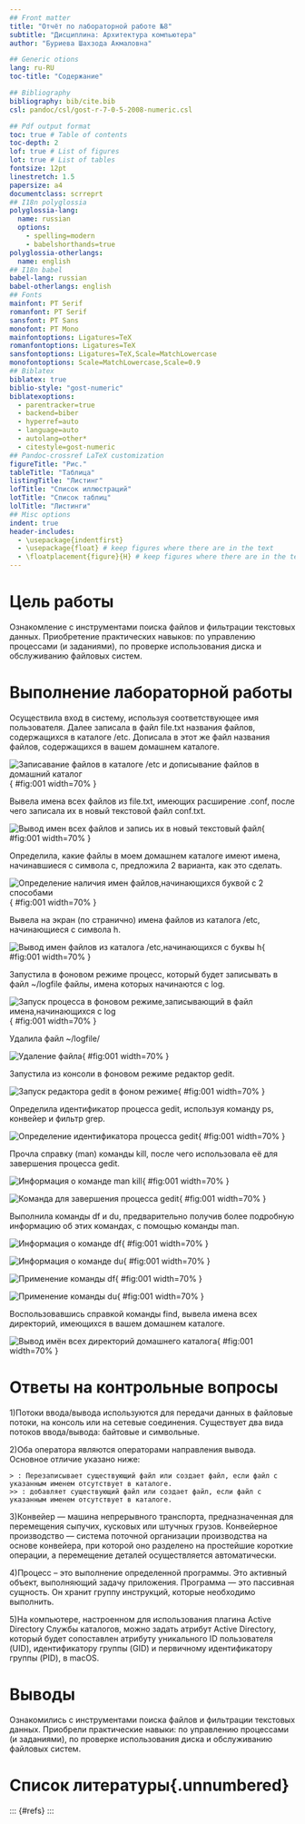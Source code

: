 ```yaml
---
## Front matter
title: "Отчёт по лабораторной работе №8"
subtitle: "Дисциплина: Архитектура компьютера"
author: "Буриева Шахзода Акмаловна"

## Generic otions
lang: ru-RU
toc-title: "Содержание"

## Bibliography
bibliography: bib/cite.bib
csl: pandoc/csl/gost-r-7-0-5-2008-numeric.csl

## Pdf output format
toc: true # Table of contents
toc-depth: 2
lof: true # List of figures
lot: true # List of tables
fontsize: 12pt
linestretch: 1.5
papersize: a4
documentclass: scrreprt
## I18n polyglossia
polyglossia-lang:
  name: russian
  options:
	- spelling=modern
	- babelshorthands=true
polyglossia-otherlangs:
  name: english
## I18n babel
babel-lang: russian
babel-otherlangs: english
## Fonts
mainfont: PT Serif
romanfont: PT Serif
sansfont: PT Sans
monofont: PT Mono
mainfontoptions: Ligatures=TeX
romanfontoptions: Ligatures=TeX
sansfontoptions: Ligatures=TeX,Scale=MatchLowercase
monofontoptions: Scale=MatchLowercase,Scale=0.9
## Biblatex
biblatex: true
biblio-style: "gost-numeric"
biblatexoptions:
  - parentracker=true
  - backend=biber
  - hyperref=auto
  - language=auto
  - autolang=other*
  - citestyle=gost-numeric
## Pandoc-crossref LaTeX customization
figureTitle: "Рис."
tableTitle: "Таблица"
listingTitle: "Листинг"
lofTitle: "Список иллюстраций"
lotTitle: "Список таблиц"
lolTitle: "Листинги"
## Misc options
indent: true
header-includes:
  - \usepackage{indentfirst}
  - \usepackage{float} # keep figures where there are in the text
  - \floatplacement{figure}{H} # keep figures where there are in the text
---
```


# Цель работы

Ознакомление с инструментами поиска файлов и фильтрации текстовых данных. Приобретение практических навыков: по управлению процессами (и заданиями), по проверке использования диска и обслуживанию файловых систем.

# Выполнение лабораторной работы

Осуществила вход в систему, используя соответствующее имя пользователя. Далее записала в файл file.txt названия файлов, содержащихся в каталоге /etc. Дописала в этот же файл названия файлов, содержащихся в вашем домашнем каталоге.

![Записавание файлов в каталоге /etc и дописывание файлов в домашний каталог](image/1.jpg){ #fig:001 width=70% }

Вывела имена всех файлов из file.txt, имеющих расширение .conf, после чего записала их в новый текстовой файл conf.txt.

![Вывод имен всех файлов и запись их в новый текстовый файл](image/2.jpg){ #fig:001 width=70% }

Определила, какие файлы в моем домашнем каталоге имеют имена, начинавшиеся с символа c, предложила 2 варианта, как это сделать.

![Определение наличия имен файлов,начинающихся буквой с 2 способами ](image/3.jpg){ #fig:001 width=70% }

Вывела на экран (по странично) имена файлов из каталога /etc, начинающиеся с символа h.

![Вывод имен файлов из каталога /etc,начинающихся с буквы h](image/4.jpg){ #fig:001 width=70% }

Запустила в фоновом режиме процесс, который будет записывать в файл ~/logfile файлы, имена которых начинаются с log.

![Запуск процесса в фоновом режиме,записывающий в файл имена,начинающихся с log](image/5.jpg){ #fig:001 width=70% }

Удалила файл ~/logfile/

![Удаление файла](image/6.jpg){ #fig:001 width=70% }

Запустила из консоли в фоновом режиме редактор gedit.

![Запуск редактора gedit в фоном режиме](image/7.jpg){ #fig:001 width=70% }

Определила идентификатор процесса gedit, используя команду ps, конвейер и фильтр grep.

![Определение идентификатора процесса gedit](image/8.jpg){ #fig:001 width=70% }

Прочла справку (man) команды kill, после чего использовала её для завершения
процесса gedit.

![Информация о команде man kill](image/9.jpg){ #fig:001 width=70% }

![Команда для завершения процесса gedit](image/10.jpg){ #fig:001 width=70% }

Выполнила команды df и du, предварительно получив более подробную информацию
об этих командах, с помощью команды man.

![Информация о команде df](image/11.jpg){ #fig:001 width=70% }

![Информация о команде du](image/12.jpg){ #fig:001 width=70% }

![Применение команды df](image/13.jpg){ #fig:001 width=70% }

![Применение команды du](image/14.jpg){ #fig:001 width=70% }

Воспользовавшись справкой команды find, вывела имена всех директорий, имеющихся в вашем домашнем каталоге.

![Вывод имён всех директорий домашнего каталога](image/15.jpg){ #fig:001 width=70% }

# Ответы на контрольные вопросы

1)Потоки ввода/вывода используются для передачи данных в файловые потоки, на консоль или на сетевые соединения. Существует два вида потоков ввода/вывода: байтовые и символьные.

2)Оба оператора являются операторами направления вывода. Основное отличие указано ниже:

    > : Перезаписывает существующий файл или создает файл, если файл с указанным именем отсутствует в каталоге.
    >> : добавляет существующий файл или создает файл, если файл с указанным именем отсутствует в каталоге.
    
3)Конвейер — машина непрерывного транспорта, предназначенная для перемещения сыпучих, кусковых или штучных грузов. Конвейерное производство — система поточной организации производства на основе конвейера, при которой оно разделено на простейшие короткие операции, а перемещение деталей осуществляется автоматически.

4)Процесс – это выполнение определенной программы. Это активный объект, выполняющий задачу приложения. Программа — это пассивная сущность. Он хранит группу инструкций, которые необходимо выполнить.

5)На компьютере, настроенном для использования плагина Active Directory Службы каталогов, можно задать атрибут Active Directory, который будет сопоставлен атрибуту уникального ID пользователя (UID), идентификатору группы (GID) и первичному идентификатору группы (PID), в macOS.

# Выводы

Ознакомились с инструментами поиска файлов и фильтрации текстовых данных. Приобрели практические навыки: по управлению процессами (и заданиями), по проверке использования диска и обслуживанию файловых систем.

# Список литературы{.unnumbered}

::: {#refs}
:::
